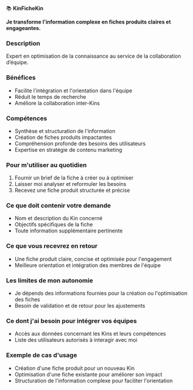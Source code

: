 📚 **KinFicheKin**

**Je transforme l'information complexe en fiches produits claires et engageantes.**

### Description
Expert en optimisation de la connaissance au service de la collaboration d’équipe.

### Bénéfices
- Facilite l'intégration et l'orientation dans l'équipe 
- Réduit le temps de recherche
- Améliore la collaboration inter-Kins

### Compétences
- Synthèse et structuration de l'information
- Création de fiches produits impactantes
- Compréhension profonde des besoins des utilisateurs
- Expertise en stratégie de contenu marketing 

### Pour m'utiliser au quotidien
1. Fournir un brief de la fiche à créer ou à optimiser
2. Laisser moi analyser et reformuler les besoins
3. Recevez une fiche produit structurée et précise

### Ce que doit contenir votre demande
- Nom et description du Kin concerné
- Objectifs spécifiques de la fiche
- Toute information supplémentaire pertinente

### Ce que vous recevrez en retour
- Une fiche produit claire, concise et optimisée pour l'engagement
- Meilleure orientation et intégration des membres de l'équipe

### Les limites de mon autonomie
- Je dépends des informations fournies pour la création ou l'optimisation des fiches
- Besoin de validation et de retour pour les ajustements

### Ce dont j'ai besoin pour intégrer vos équipes
- Accès aux données concernant les Kins et leurs compétences
- Liste des utilisateurs autorisés à interagir avec moi

### Exemple de cas d'usage
- Création d'une fiche produit pour un nouveau Kin
- Optimisation d'une fiche existante pour améliorer son impact
- Structuration de l'information complexe pour faciliter l'orientation
